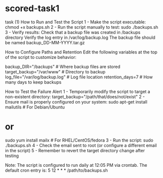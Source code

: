 # scored-task1

task (1)
How to Run and Test the Script
1 - Make the script executable:
chmod +x backups.sh
2 - Run the script manually to test:
sudo ./backups.sh
3 - Verify results:
Check that a backup file was created in /backups directory
Verify the log entry in /var/log/backup.log
The backup file should be named backup_DD-MM-YYYY.tar.gz

How to Configure Paths and Retention
Edit the following variables at the top of the script to customize behavior:

backup_DIR="/backups"        # Where backup files are stored
target_backup="/var/www"     # Directory to backup
log_file="/var/log/backup.log"  # Log file location
retention_days=7             # How many days to keep backups

How to Test the Failure Alert
1 - Temporarily modify the script to target a non-existent directory:
target_backup="/path/that/does/not/exist"
2 - Ensure mail is properly configured on your system:
sudo apt-get install mailutils   # For Debian/Ubuntu
# or
sudo yum install mailx          # For RHEL/CentOS/fedora
3 - Run the script:
sudo ./backups.sh
4 - Check the email sent to root (or configure a different email in the script)
5 - Remember to revert the target directory change after testing

Note: The script is configured to run daily at 12:05 PM via crontab. The default cron entry is:
5 12 * * * /path/to/backups.sh

